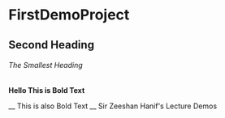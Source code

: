# FirstDemoProject

## Second Heading

###### The Smallest Heading

**Hello This is Bold Text**

__ This is also Bold Text __
Sir Zeeshan Hanif's Lecture Demos
